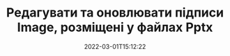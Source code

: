 ---
############################# Static ############################
layout: "auto-gen-signature"
date: 2022-03-01T15:12:22
draft: false
operation: Update
signaturetype: Image
fileformat: Pptx
productName: Java
lang: uk
productCode: java
otherformats: pdf doc docx docm dot dotm dotx odt ott rtf xls xlsx xlsm xlsb csv ods ots xltx xltm ppt pptx pps ppsx odp otp potx potm pptm ppsm
breadcrumb: Put Image signature on Pptx for Java

############################# Head ############################
head_title: "Оновіть підписи Image у файлах Pptx за допомогою Java"
head_description: "Використовуйте простий і легкий для розуміння код Java для оновлення підписів Image у підписаних документах Pptx."

############################# Header ############################
title: "Редагувати та оновлювати підписи Image, розміщені у файлах Pptx"
description: "API для Java забезпечує функціональність для оновлення підписів Image у документах Pptx. Швидко й легко оновлюйте електронні підписи у своїх документах Pptx за допомогою кількох рядків коду Java."
bg_image: "https://cms.admin.containerize.com/templates/aspose/App_Themes/V3/images/bg/header1.png"
bg_overlay: false
button:
    enable: true

############################# SubMenu ############################
submenu:
    enable: true

    left:
        img_alt: "GroupDocs.Signature for Java"
        image: "https://cms.admin.containerize.com/templates/groupdocs/images/product-logos/90x90-noborder/groupdocs-signature-java.png"
        product: "GroupDocs.Signature"
        platform: "Java"



############################# About ############################
about:
    enable: true
    title: "Дізнайтеся про функції API GroupDocs.Signature for Java"
    content: |
        Функціональність API [GroupDocs.Signature for Java](https://products.groupdocs.com/signature/java/) містить широкий вибір засобів для обробки у форматах документів на вимогу за допомогою електронних підписів. Підтримується широкий спектр електронних підписів, таких як тексти, зображення, цифрові сертифікати, штрих-коди, QR-коди, штампи або метадані. Клієнти можуть додавати, видаляти, редагувати, перевіряти або шукати цифрові підписи в PDF-файлах, документах MS Word, робочих книгах MS Excel, презентаціях MS PowerPoint, файлах Adobe Photoshop і різних форматах зображень. Доступні численні корисні функції та налаштування.
    

############################# Steps ############################
steps:
    enable: true
    title_left: "Як змінити підписи Image у вашому документі Pptx"
    content_left: |
        [GroupDocs.Signature for Java](https://products.groupdocs.com/signature/java/) містить такі корисні функції, як оновлення підписів Image, розміщених у документах Pptx. Це дозволяє змінювати функції підписів без додаткового коду.
        
        * Для початку створіть об’єкт Signature, передаючи як шлях параметра конструктора до документа, який має бути оновлений.
        * Потім створіть відповідний конкретний об’єкт підпису та налаштуйте його ідентифікатор і властивості, які потрібно змінити.
        * Нарешті, викликайте метод оновлення підпису, передаючи певний об’єкт підпису.
        * Процес оновлення результатів до вашого повідомлення.

    title_right: "Системні вимоги"
    content_right: |
        GroupDocs.Signature for Java підтримуються на всіх основних платформах і операційних системах. Перш ніж виконувати наведений нижче код, переконайтеся, що у вашій системі встановлено такі передумови.

        * Операційні системи: Microsoft Windows, Linux, MacOS
        * Середовища розробки: NetBeans, Intellij IDEA, Eclipse, etc.
        * Java runtime: J2SE 6.0 and above
        * Завантажте останню версію GroupDocs.Signature for Java з [Maven](https://repository.groupdocs.com/webapp/#/artifacts/browse/tree/General/repo/com/groupdocs/groupdocs-signature)
         
    code: |
        ```java    
                
        // Set up input Pptx file
        String filePath = "input.pptx";
        // Set up output file
        String outputFilePath = "output.pptx";

        // Instantiate Signature for input file
        Signature signature = new Signature(filePath);

        // Id of signature which is supposed to be updated
        // such Id might be got as a result of search operation
        String id = "ff988ab1-7403-4c8d-8db7-f2a56b9f8530";

        // provide signature features to update
        // set up particular signature id
        ImageSignature signatureToUpdate = new ImageSignature(id);

        // specify signature width
        signatureToUpdate.setWidth(170);
        // specify signature height
        signatureToUpdate.setHeight(250);
        // set left position
        signatureToUpdate.setLeft(10);
        // set top position
        signatureToUpdate.setTop(10);

        // update signature
        Boolean updateResult = signature.update(outputFilePath, signatureToUpdate);

        // process updation result
        if (updateResult)
        {
                System.out.println("Signature was updated successfully!");
        }
        ```

############################# Demos ############################
demos:
    enable: true
    title: "Оновлення підписів Image на сторінках документа – демонстрація в реальному часі"
    content: |
       Відредагуйте різні електронні підписи документа Pptx прямо зараз, відвідавши веб-сайт [GroupDocs.Signature App](https://products.groupdocs.app/signature/family).          

############################# More Formats ############################
more_formats:
    enable: true
    title: "Оновіть різні підписи Image через Java"
    content: |
        "Редагування цифрових підписів, які розміщені в документах різних форматів. Оновіть дані підписів без додаткового коду."
    format: 
       
       
back_to_top:
    enable: true
---